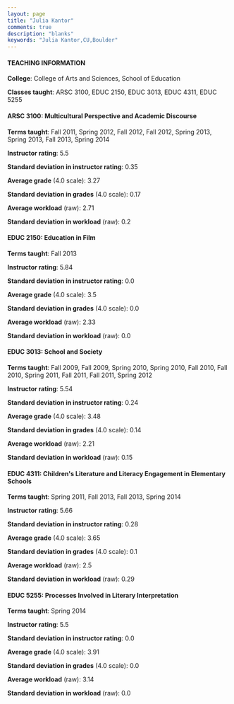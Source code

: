 ```yaml
---
layout: page
title: "Julia Kantor" 
comments: true
description: "blanks"
keywords: "Julia Kantor,CU,Boulder"
---
```

<head>
<script src="https://ajax.googleapis.com/ajax/libs/jquery/2.1.3/jquery.min.js"></script>
<script src="https://dl.dropboxusercontent.com/s/pc42nxpaw1ea4o9/highcharts.js?dl=0"></script>
<!-- <script src="../assets/js/highcharts.js"></script> -->
<style type="text/css">@font-face {
	font-family: "Bebas Neue";
	src: url(https://www.filehosting.org/file/details/544349/BebasNeue Regular.otf) format("opentype");
	}
	h1.Bebas { 
		font-family: "Bebas Neue", Verdana, Tahoma;
	}
</style>
</head>
	   
#### TEACHING INFORMATION

**College**: College of Arts and Sciences, School of Education

**Classes taught**: ARSC 3100, EDUC 2150, EDUC 3013, EDUC 4311, EDUC 5255

#### ARSC 3100: Multicultural Perspective and Academic Discourse

**Terms taught**: Fall 2011, Spring 2012, Fall 2012, Fall 2012, Spring 2013, Spring 2013, Fall 2013, Spring 2014

**Instructor rating**: 5.5

**Standard deviation in instructor rating**: 0.35

**Average grade** (4.0 scale): 3.27

**Standard deviation in grades** (4.0 scale): 0.17

**Average workload** (raw): 2.71

**Standard deviation in workload** (raw): 0.2

#### EDUC 2150: Education in Film

**Terms taught**: Fall 2013

**Instructor rating**: 5.84

**Standard deviation in instructor rating**: 0.0

**Average grade** (4.0 scale): 3.5

**Standard deviation in grades** (4.0 scale): 0.0

**Average workload** (raw): 2.33

**Standard deviation in workload** (raw): 0.0

#### EDUC 3013: School and Society

**Terms taught**: Fall 2009, Fall 2009, Spring 2010, Spring 2010, Fall 2010, Fall 2010, Spring 2011, Fall 2011, Fall 2011, Spring 2012

**Instructor rating**: 5.54

**Standard deviation in instructor rating**: 0.24

**Average grade** (4.0 scale): 3.48

**Standard deviation in grades** (4.0 scale): 0.14

**Average workload** (raw): 2.21

**Standard deviation in workload** (raw): 0.15

#### EDUC 4311: Children's Literature and Literacy Engagement in Elementary Schools

**Terms taught**: Spring 2011, Fall 2013, Fall 2013, Spring 2014

**Instructor rating**: 5.66

**Standard deviation in instructor rating**: 0.28

**Average grade** (4.0 scale): 3.65

**Standard deviation in grades** (4.0 scale): 0.1

**Average workload** (raw): 2.5

**Standard deviation in workload** (raw): 0.29

#### EDUC 5255: Processes Involved in Literary Interpretation

**Terms taught**: Spring 2014

**Instructor rating**: 5.5

**Standard deviation in instructor rating**: 0.0

**Average grade** (4.0 scale): 3.91

**Standard deviation in grades** (4.0 scale): 0.0

**Average workload** (raw): 3.14

**Standard deviation in workload** (raw): 0.0

